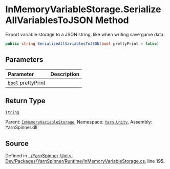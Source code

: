 # InMemoryVariableStorage.SerializeAllVariablesToJSON Method

Export variable storage to a JSON string, like when writing save game data.


```csharp
public string SerializeAllVariablesToJSON(bool prettyPrint = false)
```

## Parameters
|Parameter|Description|
|:---|:---|
|[`bool`](https://docs.microsoft.com/dotnet/api/System.Boolean) prettyPrint||
## Return Type
[`string`](https://docs.microsoft.com/dotnet/api/System.String)


<div class="class-metadata">

Parent: [`InMemoryVariableStorage`](/api/csharp/yarn.unity/inmemoryvariablestorage.md), Namespace: [`Yarn.Unity`](/api/csharp/yarn.unity/README.md), Assembly: YarnSpinner.dll
</div>

## Source
Defined in [../YarnSpinner-Unity-Dev/Packages/YarnSpinner/Runtime/InMemoryVariableStorage.cs](https://github.com/YarnSpinnerTool/YarnSpinner-Unity//blob/develop/Runtime/InMemoryVariableStorage.cs#L195), line 195.
